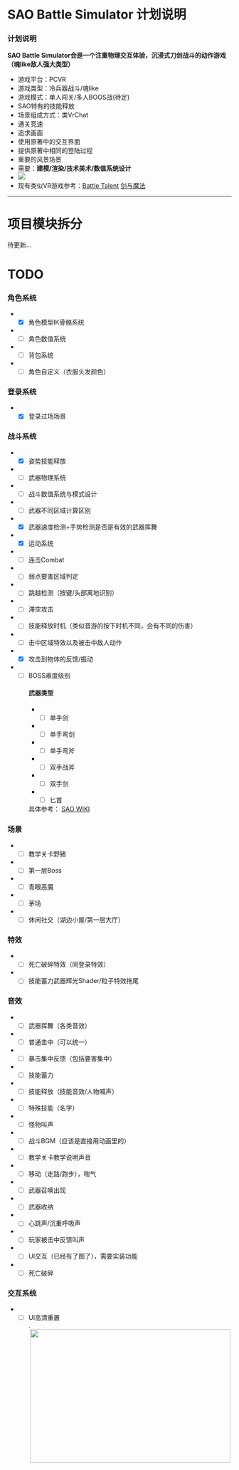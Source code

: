 # SAO Battle Simulator 计划说明
### 计划说明  
**SAO Battle Simulator会是一个注重物理交互体验，沉浸式刀剑战斗的动作游戏（魂like敌人强大类型）**
* 游戏平台：PCVR  
* 游戏类型：冷兵器战斗/魂like  
* 游戏模式：单人闯关/多人BOOS战(待定)  
* SAO特有的技能释放  
* 场景组成方式：类VrChat
* 通关竞速  
* 追求画面
* 使用原著中的交互界面
* 提供原著中相同的登陆过程
* 重要的风景场景  
* 需要：**建模/渲染/技术美术/数值系统设计**
* [![](https://img.shields.io/badge/%E5%8A%A0%E5%85%A5%E6%88%91%E4%BB%AC-%E7%BB%84%E7%BB%87%E7%BE%A4-informational)](https://github.com/whx-prog/The-Seed-Link-Future/blob/main/Image/%E5%BC%80%E5%8F%91%E4%BA%A4%E6%B5%81%E7%BE%A4.png)
* 现有类似VR游戏参考：[Battle Talent](https://www.bilibili.com/video/BV1WF411u7B1?spm_id_from=333.337.search-card.all.click  "Battle Talent")         [剑与魔法](https://www.bilibili.com/video/BV1eJ41137eb?spm_id_from=333.337.search-card.all.click  "剑与魔法") 
___

# 项目模块拆分  
待更新...  


# TODO
### 角色系统
* - [X] 角色模型IK骨骼系统
* - [ ] 角色数值系统  
* - [ ] 背包系统
* - [ ] 角色自定义（衣服头发颜色）
### 登录系统
* - [X] 登录过场场景
### 战斗系统  
* - [X] 姿势技能释放 
* - [ ] 武器物理系统  
* - [ ] 战斗数值系统与模式设计
* - [ ] 武器不同区域计算区别
* - [X] 武器速度检测+手势检测是否是有效的武器挥舞
* - [X] 运动系统
* - [ ] 连击Combat
* - [ ] 弱点要害区域判定
* - [ ] 跳越检测（按键/头部离地识别）
* - [ ] 滞空攻击
* - [ ] 技能释放时机（类似音游的按下时机不同，会有不同的伤害）
* - [ ] 击中区域特效以及被击中敌人动作
* - [X] 攻击到物体的反馈/振动
* - [ ] BOSS难度级别
    #### 武器类型  
    * - [ ] 单手剑
    * - [ ] 单手弯剑
    * - [ ] 单手弯斧
    * - [ ] 双手战斧
    * - [ ] 双手剑
    * - [ ] 匕首  
   
    具体参考： [SAO WIKI](https://swordartonline.fandom.com/wiki/Sword_Skills  "SAO WIKI") 
### 场景  
* - [ ] 教学关卡野猪
* - [ ] 第一层Boss
* - [ ] 青眼恶魔
* - [ ] 茅场
* - [ ] 休闲社交（湖边小屋/第一层大厅）  
### 特效  
* - [ ] 死亡破碎特效（同登录特效）  
* - [ ] 技能蓄力武器辉光Shader/粒子特效拖尾
### 音效  
* - [ ] 武器挥舞（各类音效）
* - [ ] 普通击中（可以统一）
* - [ ] 暴击集中反馈（包括要害集中）
* - [ ] 技能蓄力
* - [ ] 技能释放（技能音效/人物喊声）
* - [ ] 特殊技能（名字）
* - [ ] 怪物叫声
* - [ ] 战斗BGM（应该是直接用动画里的）
* - [ ] 教学关卡教学说明声音
* - [ ] 移动（走路/跑步），喘气
* - [ ] 武器召唤出现
* - [ ] 武器收纳
* - [ ] 心跳声/沉重呼吸声
* - [ ] 玩家被击中反馈叫声
* - [ ] UI交互（已经有了图了），需要实装功能
* - [ ] 死亡破碎
### 交互系统  
* - [ ] UI高清重置  
.<div align=center><img src="https://github.com/whx-prog/The-Seed-Link-Future/blob/main/Image/UI.png" width="450" height="300" /></div>  
